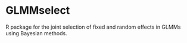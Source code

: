 # GLMMselect
R package for the joint selection of fixed and random effects in GLMMs using Bayesian methods.
